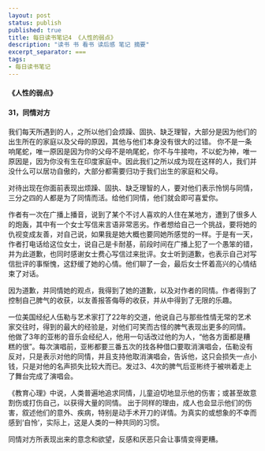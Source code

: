 ```yaml
---
layout: post
status: publish
published: true
title: 每日读书笔记4 《人性的弱点》
description: "读书 书 看书 读后感 笔记 摘要"
excerpt_separator: ===
tags:
- 每日读书笔记
---
```



#### 《人性的弱点》 
 
#### 31，同情对方
 
我们每天所遇到的人，之所以他们会烦躁、固执、缺乏理智，大部分是因为他们的出生所在的家庭以及父母的原因，其他与他们本身没有很大的过错。
你不是一条响尾蛇，唯一原因是因为你的父母不是响尾蛇，你不与牛接吻，不以蛇为神，唯一原因是，因为你没有生在印度家庭中。因此我们之所以成为现在这样的人，我们并没什么可以居功自傲的，大部分都需要归功于我们出生的家庭和父母。
 
对待出现在你面前表现出烦躁、固执、缺乏理智的人，要对他们表示怜悯与同情，三分之四的人都是为了同情而活。给他们同情，他们就会即可喜爱你。
 
作者有一次在广播上播音，说到了某个不讨人喜欢的人住在某地方，遭到了很多人的炮轰，其中有一个女士写信来言语非常恶劣。作者想给自己一个挑战，要将她的仇视变成友善，对自己说，如果我是她大概也要同她所感觉的一样。于是有一天，作者打电话给这位女士，说自己是卡耐基，前段时间在广播上犯了一个愚笨的错，并为此道歉，也同时感谢女士费心写信过来批评。女士听到道歉，也表示自己对写信批评的事惭愧，这舒缓了她的心情。他们聊了一会，最后女士怀着高兴的心情结束了对话。
 
因为道歉，并同情她的观点，我得到了她的道歉，以及对作者的同情。作者得到了控制自己脾气的收获，以友善报答侮辱的收获，并从中得到了无限的乐趣。
 
一位美国经纪人伍勒与艺术家打了22年的交道，他说自己与那些性情无常的艺术家交往时，得到的最大的经验是，对他们可笑而古怪的脾气表现出更多的同情。
他做了3年的亚彬的音乐会经纪人，他用一句话改过他的为人，“他各方面都是糟糕的很”。每次演唱前，亚彬都要三番五次的找各种借口要取消演唱会，伍勒没有反对，只是表示对他的同情，并且支持他取消演唱会，告诉他，这只会损失一点小钱，只是对他的名声损失比较大而已。发过3、4次的脾气后亚彬终于被哄着走上了舞台完成了演唱会。
 
《教育心理》中说，人类普遍地追求同情，儿童迫切地显示他的伤害；或甚至故意割伤或打伤自己，以获得大量的同情。
出于同样的理由，成人也会显示他们的伤害，叙述他们的意外、疾病，特别是动手术开刀的详情。为真实的或想象的不幸而感到‘自怜’，实际上，这是人类的一种共同的习惯。
 
同情对方所表现出来的意念和欲望，反感和厌恶只会让事情变得更糟。


